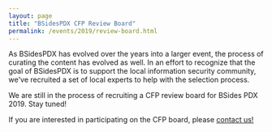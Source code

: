 ```yaml
---
layout: page
title: "BSidesPDX CFP Review Board"
permalink: /events/2019/review-board.html
---
```


As BSidesPDX has evolved over the years into a larger event, the process of curating the content has evolved as well. In an effort to recognize that the goal of BSidesPDX is to support the local information security community, we've recruited a set of local experts to help with the selection process.

We are still in the process of recruiting a CFP review board for BSides PDX 2019. Stay tuned!

If you are interested in participating on the CFP board, please <a href="/about/contact.html">contact us!</a>

